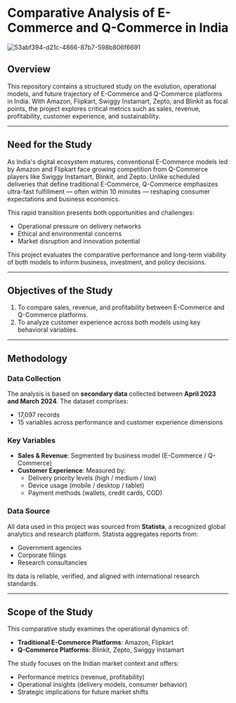 # Comparative Analysis of E-Commerce and Q-Commerce in India

![53abf394-d21c-4866-87b7-598b806f6691](https://github.com/user-attachments/assets/7b058bbe-1075-4722-a890-a5732557fbd6)

## Overview

This repository contains a structured study on the evolution, operational models, and future trajectory of E-Commerce and Q-Commerce platforms in India. With Amazon, Flipkart, Swiggy Instamart, Zepto, and Blinkit as focal points, the project explores critical metrics such as sales, revenue, profitability, customer experience, and sustainability.

---

## Need for the Study

As India's digital ecosystem matures, conventional E-Commerce models led by Amazon and Flipkart face growing competition from Q-Commerce players like Swiggy Instamart, Blinkit, and Zepto. Unlike scheduled deliveries that define traditional E-Commerce, Q-Commerce emphasizes ultra-fast fulfillment — often within 10 minutes — reshaping consumer expectations and business economics.

This rapid transition presents both opportunities and challenges:

- Operational pressure on delivery networks
- Ethical and environmental concerns
- Market disruption and innovation potential

This project evaluates the comparative performance and long-term viability of both models to inform business, investment, and policy decisions.

---

## Objectives of the Study

1. To compare sales, revenue, and profitability between E-Commerce and Q-Commerce platforms.
2. To analyze customer experience across both models using key behavioral variables.

---

## Methodology

### Data Collection

The analysis is based on **secondary data** collected between **April 2023 and March 2024**. The dataset comprises:
- 17,097 records
- 15 variables across performance and customer experience dimensions

### Key Variables

- **Sales & Revenue**: Segmented by business model (E-Commerce / Q-Commerce)
- **Customer Experience**: Measured by:
  - Delivery priority levels (high / medium / low)
  - Device usage (mobile / desktop / tablet)
  - Payment methods (wallets, credit cards, COD)

### Data Source

All data used in this project was sourced from **Statista**, a recognized global analytics and research platform. Statista aggregates reports from:
- Government agencies
- Corporate filings
- Research consultancies

Its data is reliable, verified, and aligned with international research standards.

---

## Scope of the Study

This comparative study examines the operational dynamics of:
- **Traditional E-Commerce Platforms**: Amazon, Flipkart
- **Q-Commerce Platforms**: Blinkit, Zepto, Swiggy Instamart

The study focuses on the Indian market context and offers:
- Performance metrics (revenue, profitability)
- Operational insights (delivery models, consumer behavior)
- Strategic implications for future market shifts






